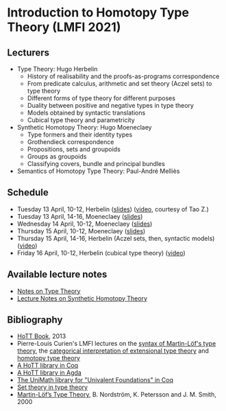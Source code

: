 # Introduction to Homotopy Type Theory (LMFI 2021)

<h2>Lecturers</h2>

- Type Theory: Hugo Herbelin
  - History of realisability and the proofs-as-programs correspondence
  - From predicate calculus, arithmetic and set theory (Aczel sets) to type theory
  - Different forms of type theory for different purposes
  - Duality between positive and negative types in type theory
  - Models obtained by syntactic translations
  - Cubical type theory and parametricity
- Synthetic Homotopy Theory: Hugo Moeneclaey
  - Type formers and their identity types
  - Grothendieck correspondence
  - Propositions, sets and groupoids
  - Groups as groupoids
  - Classifying covers, bundle and principal bundles
- Semantics of Homotopy Type Theory: Paul-André Melliès

<h2>Schedule</h2>

- Tuesday 13 April, 10-12, Herbelin ([slides](Lecture_notes/Cours1.pdf)) ([video](https://www.dropbox.com/sh/ghmhktv1fmb2qrf/AAABEr3EOpKrtGJAc0cTf2_Aa?dl=0), courtesy of Tao Z.)
- Tuesday 13 April, 14-16, Moeneclaey ([slides](Lecture_notes/Slide_Synthetic_1.pdf))
- Wednesday 14 April, 10-12, Moeneclaey ([slides](Lecture_notes/Slide_Synthetic_2.pdf))
- Thursday 15 April, 10-12, Moeneclaey ([slides](Lecture_notes/Slide_Synthetic_3.pdf))
- Thursday 15 April, 14-16, Herbelin (Aczel sets, then, syntactic models) ([video](https://www.dropbox.com/s/o63uruw2tx8z0uk/record%20course%201.wmv?dl=0))
- Friday 16 April, 10-12, Herbelin (cubical type theory) ([video](https://www.dropbox.com/s/x6t8dqyw9yjlwvr/record%20course%202.wmv?dl=0))

<h2>Available lecture notes</h2>

<ul>                                                                                                                                                                 <li> <a charset="UTF-8" href="https://github.com/herbelin/LMFI-HoTT/blob/master/Lecture_notes/ITT.pdf">
Notes on Type Theory
</a></li>

<li> <a charset="UTF-8" href="https://github.com/herbelin/LMFI-HoTT/blob/master/Lecture_notes/Lecture_notes.pdf">
Lecture Notes on Synthetic Homotopy Theory
</a></li>
</ul>

<h2>Bibliography</h2>
<ul>

<li><a href="https://homotopytypetheory.org/book/">HoTT Book</a>, 2013</li>

<li>Pierre-Louis Curien's LMFI lectures on the <a href="https://curien.galene.org/notes/CoursA.pdf">syntax of Martin-Löf's type theory</a>, the <a href="https://curien.galene.org/notes/CoursB.pdf">categorical interpretation of extensional type theory</a> and <a href="https://curien.galene.org/notes/CoursC.pdf">homotopy type theory</a></li>
<li><a href="https://github.com/HoTT/HoTT">A HoTT library in Coq</a></li>

<li><a href="https://github.com/HoTT/HoTT-Agda">A HoTT library in Agda</a></li>

<li><a href="https://github.com/UniMath/UniMath">The UniMath library for "Univalent Foundations" in Coq</a></li>

<li><a href="https://github.com/barras/cic-model">Set theory in type theory</a></li>

<li><a href="http://www.cse.chalmers.se/~bengt/papers/hlcs.pdf">Martin-Löf’s Type Theory</a>,
B. Nordström, K. Petersson and J. M. Smith, 2000</li>

</ul>
